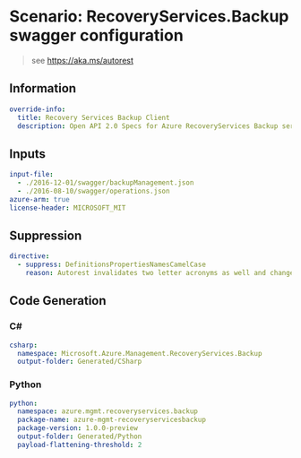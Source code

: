 # Scenario: RecoveryServices.Backup swagger configuration

> see https://aka.ms/autorest

## Information
```yaml
override-info:
  title: Recovery Services Backup Client
  description: Open API 2.0 Specs for Azure RecoveryServices Backup service
```

## Inputs

``` yaml 
input-file:
  - ./2016-12-01/swagger/backupManagement.json
  - ./2016-08-10/swagger/operations.json
azure-arm: true
license-header: MICROSOFT_MIT
```

## Suppression

``` yaml
directive:
  - suppress: DefinitionsPropertiesNamesCamelCase
    reason: Autorest invalidates two letter acronyms as well and changes in data contracts require service wide changes and require more time
```

## Code Generation

### C#

```yaml
csharp:
  namespace: Microsoft.Azure.Management.RecoveryServices.Backup
  output-folder: Generated/CSharp
```

### Python

```yaml
python:
  namespace: azure.mgmt.recoveryservices.backup
  package-name: azure-mgmt-recoveryservicesbackup
  package-version: 1.0.0-preview
  output-folder: Generated/Python
  payload-flattening-threshold: 2
```